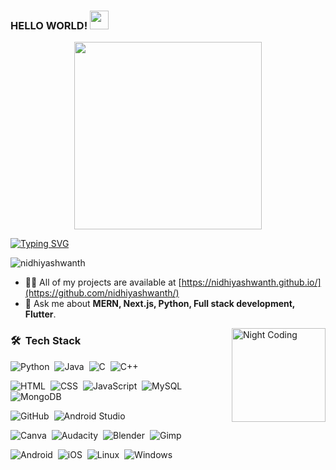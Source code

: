 ### HELLO WORLD! <img width="30" src="https://em-content.zobj.net/source/apple/354/waving-hand_1f44b.png">

<p align= "center">
<img src="https://user-images.githubusercontent.com/65482596/171577529-a82dc04b-0fa8-4c9e-8541-b85983fb28e0.png" height="300"/>
</p>

[![Typing SVG](https://readme-typing-svg.herokuapp.com?vCenter=true&lines=Software+Development+Engineer;Tech+Fanatic;Full+Stack+Developer)](https://git.io/typing-svg)

<p align="left"> <img src="https://komarev.com/ghpvc/?username=nidhiyashwanth&label=Profile%20views&color=0e75b6&style=flat" alt="nidhiyashwanth" /> </p>

- 👨‍💻 All of my projects are available at [https://nidhiyashwanth.github.io/](https://github.com/nidhiyashwanth/)
- 💬 Ask me about **MERN, Next.js, Python, Full stack development, Flutter**.

<img id="optionalstuff" alt="Night Coding" src="https://media.giphy.com/media/ve43TyDQ3B4me7d22z/giphy.gif" width=150px align="right"/>

### 🛠 &nbsp;Tech Stack
![Python](https://img.shields.io/badge/-Python-05122A?style=flat&logo=python)&nbsp;
![Java](https://img.shields.io/badge/-Java-05122A?style=flat&logo=Java&logoColor=FFA518)&nbsp;
![C](https://img.shields.io/badge/-C-05122A?style=flat&logo=C&logoColor=A8B9CC)&nbsp;
![C++](https://img.shields.io/badge/-C++-05122A?logo=c%2B%2B&style=flat&logoColor=FFA518)&nbsp;


![HTML](https://img.shields.io/badge/-HTML-05122A?style=flat&logo=HTML5)&nbsp;
![CSS](https://img.shields.io/badge/-CSS-05122A?style=flat&logo=CSS3&logoColor=1572B6)&nbsp;
![JavaScript](https://img.shields.io/badge/-JavaScript-05122A?style=flat&logo=javascript)&nbsp;
![MySQL](https://img.shields.io/badge/-MySQL-05122A?style=flat&logo=mysql&logoColor=FFA518)&nbsp;
![MongoDB](https://img.shields.io/badge/-MongoDB-05122A?style=flat&logo=mongodb)&nbsp;

![GitHub](https://img.shields.io/badge/-GitHub-05122A?style=flat&logo=github)&nbsp;
![Android Studio](https://img.shields.io/badge/-Android_Studio-05122A?style=flat&logo=androidstudio)&nbsp;


![Canva](https://img.shields.io/badge/-Canva-05122A?style=flat&logo=canva)&nbsp;
![Audacity](https://img.shields.io/badge/-Audacity-05122A?style=flat&logo=audacity)&nbsp;
![Blender](https://img.shields.io/badge/-Blender-05122A?style=flat&logo=blender)&nbsp;
![Gimp](https://img.shields.io/badge/-Gimp-05122A?style=flat&logo=gimp)

![Android](https://img.shields.io/badge/-Android-05122A?style=flat&logo=android)&nbsp;
![iOS](https://img.shields.io/badge/-iOS-05122A?style=flat&logo=iOS)&nbsp;
![Linux](https://img.shields.io/badge/-Linux-05122A?style=flat&logo=linux)&nbsp;
![Windows](https://img.shields.io/badge/-Windows-05122A?style=flat&logo=windows)&nbsp;

